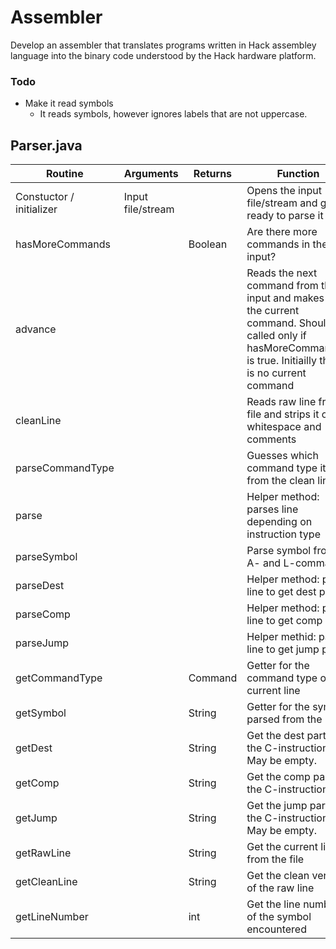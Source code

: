 # Assembler
Develop an assembler that translates programs written in Hack assembley language into the binary code understood by the Hack hardware platform.

### Todo
* Make it read symbols
  * It reads symbols, however ignores labels that are not uppercase.

## Parser.java
| Routine | Arguments | Returns | Function |
| ------- | --------- | ------- | -------- |
| Constuctor / initializer | Input file/stream | | Opens the input file/stream and gets ready to parse it |
| hasMoreCommands | | Boolean | Are there more commands in the input? |
| advance | | | Reads the next command from the input and makes it the current command. Should be called only if hasMoreCommands() is true. Initiailly there is no current command |
| cleanLine | | | Reads raw line from file and strips it of whitespace and comments |
| parseCommandType | | | Guesses which command type it is from the clean line |
| parse | | | Helper method: parses line depending on instruction type |
| parseSymbol | | | Parse symbol from A- and L-commands |
| parseDest | | | Helper method: parse line to get dest part |
| parseComp | | | Helper method: parse line to get comp part |
| parseJump | | | Helper methid: parse line to get jump part |
| getCommandType | | Command | Getter for the command type of the current line |
| getSymbol | | String | Getter for the symbol parsed from the line |
| getDest | | String | Get the dest part of the C-instruction. May be empty. |
| getComp | | String | Get the comp part of the C-instruction. |
| getJump | | String | Get the jump part of the C-instruction. May be empty. |
| getRawLine | | String | Get the current line from the file |
| getCleanLine | | String | Get the clean version of the raw line |
| getLineNumber | | int | Get the line number of the symbol encountered |
